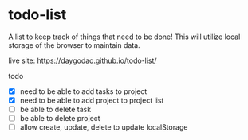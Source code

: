 # todo-list

A list to keep track of things that need to be done!
This will utilize local storage of the browser to maintain
data.

live site: https://daygodao.github.io/todo-list/

todo

- [x] need to be able to add tasks to project
- [x] need to be able to add project to project list
- [ ] be able to delete task
- [ ] be able to delete project
- [ ] allow create, update, delete to update localStorage
